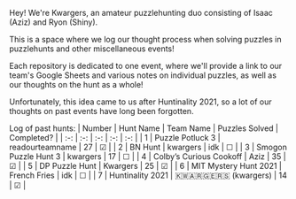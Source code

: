 Hey! We're Kwargers, an amateur puzzlehunting duo consisting of Isaac (Aziz) and Ryon (Shiny).

This is a space where we log our thought process when solving puzzles in puzzlehunts and other miscellaneous events!

Each repository is dedicated to one event, where we'll provide a link to our team's Google Sheets and various notes on individual puzzles, as well as our thoughts on the hunt as a whole!

Unfortunately, this idea came to us after Huntinality 2021, so a lot of our thoughts on past events have long been forgotten.

Log of past hunts:
| Number | Hunt Name | Team Name |  Puzzles Solved | Completed? |
| :-: | :-: | :-: | :-: | :-: |
| 1      | Puzzle Potluck 3 | readourteamname | 27 | &#9745; |
| 2      | BN Hunt | kwargers | idk | &#9744; |
| 3      | Smogon Puzzle Hunt 3 | kwargers | 17 | &#9744; |
| 4      | Colby’s Curious Cookoff | Aziz | 35 | &#9745; |
| 5      | DP Puzzle Hunt | Kwargers | 25 | &#9745; |
| 6      | MIT Mystery Hunt 2021 | French Fries | idk | &#9744; |
| 7      | Huntinality 2021 | 	🇰🇼🇦🇷🇬🇪🇷🇸 (kwargers) | 14 | &#9745; |
